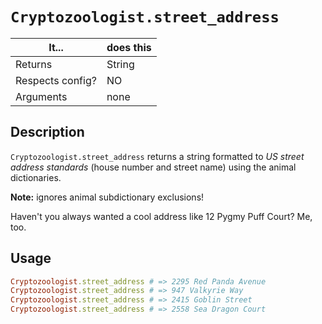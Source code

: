 # `Cryptozoologist.street_address`

| It... | does this |
| -- | -- |
| Returns | String |
| Respects config? | NO |
| Arguments | none |

## Description

`Cryptozoologist.street_address` returns a string formatted to _US street address standards_ (house number and street name) using the animal dictionaries.

**Note:** ignores animal subdictionary exclusions!

Haven't you always wanted a cool address like 12 Pygmy Puff Court? Me, too. 

## Usage

```ruby
Cryptozoologist.street_address # => 2295 Red Panda Avenue
Cryptozoologist.street_address # => 947 Valkyrie Way
Cryptozoologist.street_address # => 2415 Goblin Street
Cryptozoologist.street_address # => 2558 Sea Dragon Court
```
